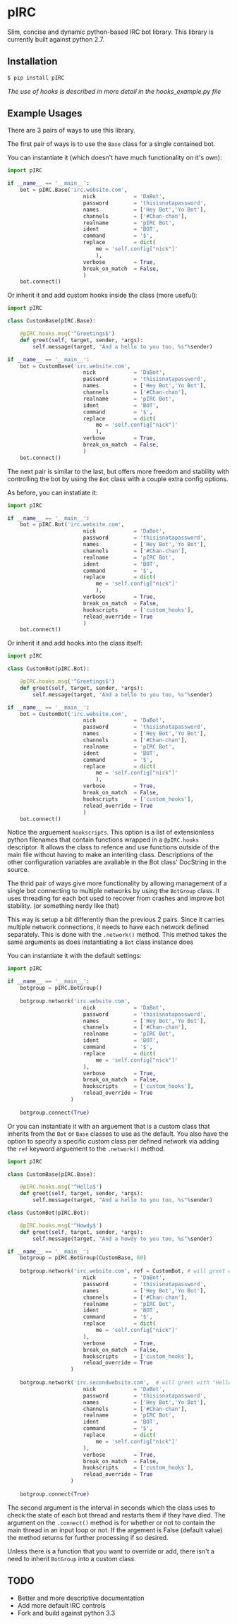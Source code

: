 ﻿# pIRC

Slim, concise and dynamic python-based IRC bot library.
This library is currently built against python 2.7. 

## Installation

```bash
$ pip install pIRC
```

*The use of hooks is described in more detail in the hooks_example.py file*

## Example Usages
There are 3 pairs of ways to use this library.

The first pair of ways is to use the `Base` class for a single contained bot.

You can instantiate it (which doesn't have much functionality on it's own):
```python
import pIRC

if __name__ == '__main__':
    bot = pIRC.Base('irc.website.com', 
                        nick            = 'DaBot',
                        password        = 'thisisnotapassword',
                        names           = ['Hey Bot','Yo Bot'],
                        channels        = ['#Chan-chan'],
                        realname        = 'pIRC Bot',
                        ident           = 'BOT',
                        command         = '$',
                        replace         = dict(
                            me = 'self.config["nick"]'
                            ),
                        verbose         = True,
                        break_on_match  = False,
                        )
    bot.connect()
```
Or inherit it and add custom hooks inside the class (more useful):
```python
import pIRC

class CustomBase(pIRC.Base):

    @pIRC.hooks.msg('^Greetings$')
    def greet(self, target, sender, *args):
        self.message(target, "And a hello to you too, %s"%sender)

if __name__ == '__main__':
    bot = CustomBase('irc.website.com', 
                        nick            = 'DaBot',
                        password        = 'thisisnotapassword',
                        names           = ['Hey Bot','Yo Bot'],
                        channels        = ['#Chan-chan'],
                        realname        = 'pIRC Bot',
                        ident           = 'BOT',
                        command         = '$',
                        replace         = dict(
                            me = 'self.config["nick"]'
                            ),
                        verbose         = True,
                        break_on_match  = False,
                        )
    bot.connect()
```
The next pair is similar to the last, but offers more freedom and stability with controlling the bot by using the `Bot` class with a couple extra config options.

As before, you can instatiate it:
```python
import pIRC

if __name__ == '__main__':
    bot = pIRC.Bot('irc.website.com', 
                        nick            = 'DaBot',
                        password        = 'thisisnotapassword',
                        names           = ['Hey Bot','Yo Bot'],
                        channels        = ['#Chan-chan'],
                        realname        = 'pIRC Bot',
                        ident           = 'BOT',
                        command         = '$',
                        replace         = dict(
                            me = 'self.config["nick"]'
                            ),
                        verbose         = True,
                        break_on_match  = False,
                        hookscripts     = ['custom_hooks'],
                        reload_override = True
                        )
    bot.connect()
```
Or inherit it and add hooks into the class itself:
```python
import pIRC

class CustomBot(pIRC.Bot):

    @pIRC.hooks.msg('^Greetings$')
    def greet(self, target, sender, *args):
        self.message(target, "And a hello to you too, %s"%sender)

if __name__ == '__main__':
    bot = CustomBot('irc.website.com', 
                        nick            = 'DaBot',
                        password        = 'thisisnotapassword',
                        names           = ['Hey Bot','Yo Bot'],
                        channels        = ['#Chan-chan'],
                        realname        = 'pIRC Bot',
                        ident           = 'BOT',
                        command         = '$',
                        replace         = dict(
                            me = 'self.config["nick"]'
                            ),
                        verbose         = True,
                        break_on_match  = False,
                        hookscripts     = ['custom_hooks'],
                        reload_override = True
                        )
    bot.connect()
```
Notice the arguement `hookscripts`. 
This option is a list of extensionless python filenames that contain functions wrapped in a `@pIRC.hooks` descriptor. 
It allows the class to refence and use functions outside of the main file without having to make an interiting class.
Descriptions of the other configuration variables are avaliable in the Bot class' DocString in the source.

The thrid pair of ways give more functionality by allowing management of a single bot connecting to multiple networks by using the `BotGroup` class.
It uses threading for each bot used to recover from crashes and improve bot stability. (or something nerdy like that)

This way is setup a bit differently than the previous 2 pairs. Since it carries multiple network connections, it needs to have each network defined separately.
This is done with the `.network()` method. This method takes the same arguments as does instantiating a `Bot` class instance does

You can instantiate it with the default settings:
```python
import pIRC

if __name__ == '__main__':
    botgroup = pIRC.BotGroup()
    
    botgroup.network('irc.website.com', 
                        nick            = 'DaBot',
                        password        = 'thisisnotapassword',
                        names           = ['Hey Bot','Yo Bot'],
                        channels        = ['#Chan-chan'],
                        realname        = 'pIRC Bot',
                        ident           = 'BOT',
                        command         = '$',
                        replace         = dict(
                            me = 'self.config["nick"]'
                        ),
                        verbose         = True,
                        break_on_match  = False,
                        hookscripts     = ['custom_hooks'],
                        reload_override = True
                    )
    
    botgroup.connect(True)
```
Or you can instantiate it with an arguement that is a custom class that inherits from the `Bot` or `Base` classes to use as the default.
You also have the option to specify a specific custom class per defined network via adding the `ref` keyword arguement to the `.network()` method.
```python
import pIRC

class CustomBase(pIRC.Base):

    @pIRC.hooks.msg('^Hello$')
    def greet(self, target, sender, *args):
        self.message(target, "And a hello to you too, %s"%sender)

class CustomBot(pIRC.Bot):

    @pIRC.hooks.msg('^Howdy$')
    def greet(self, target, sender, *args):
        self.message(target, "And a howdy to you too, %s"%sender)

if __name__ == '__main__':
    botgroup = pIRC.BotGroup(CustomBase, 60)
    
    botgroup.network('irc.website.com', ref = CustomBot, # will greet with "Howdy"
                        nick            = 'DaBot',
                        password        = 'thisisnotapassword',
                        names           = ['Hey Bot','Yo Bot'],
                        channels        = ['#Chan-chan'],
                        realname        = 'pIRC Bot',
                        ident           = 'BOT',
                        command         = '$',
                        replace         = dict(
                            me = 'self.config["nick"]'
                        ),
                        verbose         = True,
                        break_on_match  = False,
                        hookscripts     = ['custom_hooks'],
                        reload_override = True
                    )
                    
    botgroup.network('irc.secondwebsite.com',  # will greet with "Hello"
                        nick            = 'DaBot',
                        password        = 'thisisnotapassword',
                        names           = ['Hey Bot','Yo Bot'],
                        channels        = ['#Chan-chan'],
                        realname        = 'pIRC Bot',
                        ident           = 'BOT',
                        command         = '$',
                        replace         = dict(
                            me = 'self.config["nick"]'
                        ),
                        verbose         = True,
                        break_on_match  = False,
                        hookscripts     = ['custom_hooks'],
                        reload_override = True
                    )
    
    botgroup.connect(True)
```
The second argument is the interval in seconds which the class uses to check the state of each bot thread and restarts them if they have died.
The argument on the `.connect()` method is for whether or not to contain the main thread in an input loop or not.
If the argement is False (default value) the method returns for further processing if so desired.

Unless there is a function that you want to override or add, there isn't a need to inherit `BotGroup` into a custom class.


## TODO
* Better and more descriptive documentation
* Add more default IRC controls
* Fork and build against python 3.3
